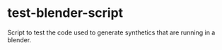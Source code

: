 # test-blender-script

Script to test the code used to generate synthetics that are running in a blender.

